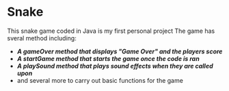 # Snake
This snake game coded in Java is my first personal project
The game has sveral method including:
- ***A gameOver method that displays "Game Over" and the players score***
- ***A startGame method that starts the game once the code is ran***
- ***A playSound method that plays sound effects when they are called upon***
- and several more to carry out basic functions for the game
